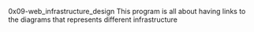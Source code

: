 0x09-web_infrastructure_design
This program is all about having links to the diagrams that represents different infrastructure
